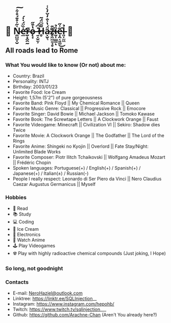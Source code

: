 # 🌹 Ṋ̴̻̤̟̮͛̋͐̊̄́̊͋͠e̶̛̲̍̏̈́̇̇́r̴̮̟̯̯̰͊ǫ̷͙̔͒̋ ̶͍̝̬̫͕̽͆́Ȟ̶̥̄͆̈́͂ạ̵̮͉̈́̔͐̐̒̆̓̀̾z̴̥͖͖͍̘̥̃͊̕ȉ̶̬̩̲̲̳̉ͅe̵̟̯͔͈͚͂͑̋͘͜l̶͈̩̫͖̉ 🌹

## All roads lead to Rome

### What You would like to know (Or not) about me:

  - Country: Brazil
  - Personality: INTJ
  - Birthday: 2003/01/23
  - Favorite Food: Ice Cream
  - Height: 1,57m (5'2") of pure gorgeousness
  - Favorite Band: Pink Floyd || My Chemical Romance || Queen
  - Favorite Music Genre: Classical || Progressive Rock || Emocore
  - Favorite Singer: David Bowie || Michael Jackson || Tomoko Kawase
  - Favorite Book: The Screwtape Letters || A Clockwork Orange || Faust
  - Favorite Videogame: Minecraft || Civilization VI || Sekiro: Shadow dies Twice
  - Favorite Movie: A Clockwork Orange || The Godfather || The Lord of the Rings
  - Favorite Anime: Shingeki no Kyojin || Overlord || Fate Stay/Night: Unlimited Blade Works
  - Favorite Composer: Piotr Ilitch Tchaikovski || Wolfgang Amadeus Mozart || Frédéric Chopin
  - Spoken languages: Portuguese(+) / English(+) / Spanish(+) / Japanese(+) / Italian(±) / Russian(-)
  - People I really respect: Leonardo di Ser Piero da Vinci || Nero Claudius Caezar Augustus Germanicus || Myself

### Hobbies
  - 📖 Read
  - 📚 Study
  - 💻 Coding
  - 🍨 Ice Cream
  - 🤖 Electronics
  - 🎎 Watch Anime
  - 🕹 Play Videogames
  - ☢️ Play with highly radioactive chemical compounds (Just joking, I Hope)

### So long, not goodnight

### Contacts

- E-mail: NeroHaziel@outlook.com
- Linktree: https://linktr.ee/SQLInjection__
- Instagram: https://www.instagram.com/hepohb/
- Twitch: https://www.twitch.tv/sqlinjection___
- Github: https://github.com/Arachne-Chan (Aren't You already here?)
<!-- Twitter: https://twitter.com/HepoHB
- Pinterest: https://br.pinterest.com/HEPOHB
- Reddit: https://www.reddit.com/user/HepoB -->
<!-- MyAnimeList: https://myanimelist.net/profile/Darling_Moon -->



<!--
**Tchaikochan/Tchaikochan** is a ✨ _special_ ✨ repository because its `README.md` (this file) appears on your GitHub profile.

Here are some ideas to get you started:

- 🔭 I’m currently working on ...
- 🌱 I’m currently learning ...
- 👯 I’m looking to collaborate on ...
- 🤔 I’m looking for help with ...
- 💬 Ask me about ...
- 📫 How to reach me: ...
- 😄 Pronouns: ...
- ⚡ Fun fact: ...
-->
